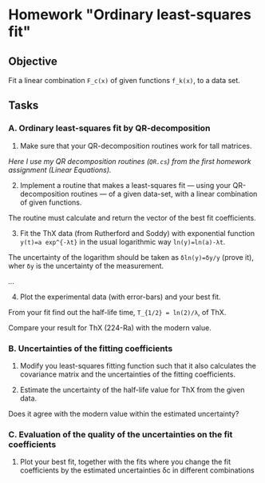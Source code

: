 # Homework "Ordinary least-squares fit"

## Objective

Fit a linear combination `F_c(x)` of given functions `f_k(x)`, to a data set.

## Tasks

### A. Ordinary least-squares fit by QR-decomposition

1. Make sure that your QR-decomposition routines work for tall matrices.

*Here I use my QR decomposition routines (`QR.cs`) from the first homework assignment (Linear Equations).*

2. Implement a routine that makes a least-squares fit — using your QR-decomposition routines — of a given data-set, with a linear combination of given functions.

The routine must calculate and return the vector of the best fit coefficients.

3. Fit the ThX data (from Rutherford and Soddy) with exponential function `y(t)=a exp^{-λt}` in the usual logarithmic way `ln(y)=ln(a)-λt`.

The uncertainty of the logarithm should be taken as `δln(y)=δy/y` (prove it), wher `δy` is the uncertainty of the measurement.

*...*

4. Plot the experimental data (with error-bars) and your best fit.

From your fit find out the half-life time, `T_{1/2} = ln(2)/λ`, of ThX.

Compare your result for ThX (224-Ra) with the modern value.

### B. Uncertainties of the fitting coefficients

1. Modify you least-squares fitting function such that it also calculates the covariance matrix and the uncertainties of the fitting coefficients.

2. Estimate the uncertainty of the half-life value for ThX from the given data.

Does it agree with the modern value within the estimated uncertainty?
  
### C. Evaluation of the quality of the uncertainties on the fit coefficients

1. Plot your best fit, together with the fits where you change the fit coefficients by the estimated uncertainties δc in different combinations
